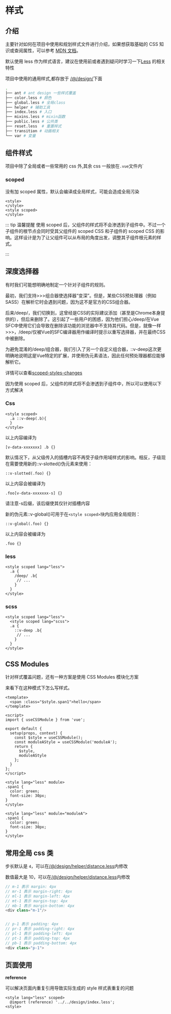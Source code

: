 # 样式

## 介绍
主要针对如何在项目中使用和规划样式文件进行介绍，如果想获取基础的 CSS 知识或查阅属性，可以参考 [MDN 文档](https://developer.mozilla.org/zh-CN/docs/Web/CSS/Reference)。

默认使用 less 作为样式语言，建议在使用前或者遇到疑问时学习一下[Less](http://lesscss.org/) 的相关特性

项目中使用的通用样式,都存放于 [/@/design/](https://github.com/anncwb/vue-vben-admin/tree/main/src/design)下面

```bash
.
├── ant # ant design 一些样式覆盖
├── color.less # 颜色
├── global.less # 全局class
├── helper # 辅助工具
├── index.less # 入口
├── mixins.less # mixin函数
├── public.less # 公共类
├── reset.less  # 重置样式
├── transition # 动画相关
└── var # 变量

```

## 组件样式

项目中除了全局或者一些常用的 css 外,其余 css 一般放在`.vue`文件内`

### scoped

没有加 scoped 属性，默认会编译成全局样式，可能会造成全局污染

```vue
<style>
</style>
<style scoped>
</style>
```

::: tip 温馨提醒
使用 scoped 后，父组件的样式将不会渗透到子组件中。不过一个子组件的根节点会同时受其父组件的 scoped CSS 和子组件的 scoped CSS 的影响。这样设计是为了让父组件可以从布局的角度出发，调整其子组件根元素的样式。

:::

## 深度选择器

有时我们可能想明确地制定一个针对子组件的规则。

最初，我们支持>>>组合器使选择器“变深”。但是，某些CSS预处理器（例如SASS）在解析它时会遇到问题，因为这不是官方的CSS组合器。

后来/deep/，我们切换到，这曾经是CSS的实际建议添加（甚至是Chrome本身提供的），但后来删除了。这引起了一些用户的困惑，因为他们担心/deep/在Vue SFC中使用它们会导致在删除该功能的浏览器中不支持其代码。但是，就像一样>>>，/deep/仅被Vue的SFC编译器用作编译时提示以重写选择器，并在最终CSS中被删除。

为避免混淆的/deep/组合器，我们引入了另一个自定义组合器，::v-deep这次更明确地说明这是Vue特定的扩展，并使用伪元素语法，因此任何预处理器都应能够解析它。

详情可以查看[scoped-styles-changes](https://github.com/vuejs/rfcs/blob/master/active-rfcs/0023-scoped-styles-changes.md)

因为使用 scoped 后，父组件的样式将不会渗透到子组件中，所以可以使用以下方式解决



### Css

```vue
<style scoped>
  .a ::v-deep(.b){
  }
</style>
```
以上内容编译为

```vue
[v-data-xxxxxxx] .b {}
```

默认情况下，从父级传入的插槽内容不再受子级作用域样式的影响。相反，子级现在需要使用新的::v-slotted()伪元素来使用：

```vue
::v-slotted(.foo) {}
```
以上内容会被编译为
```vue
.foo[v-data-xxxxxxx-s] {}
```

请注意-s后缀，该后缀使其仅针对插槽内容


新的伪元素::v-global()可用于在`<style scoped>`块内应用全局规则：

```vue
::v-global(.foo) {}
```
以上内容会被编译为
```vue
.foo {}
```



### less

```vue
<style scoped lang="less">
  .a {
    /deep/ .b{
     // ...
    }
  }
</style>
```
### scss
```vue
<style scoped lang="less">
  <style scoped lang="scss">
  .a {
    ::v-deep .b{
     // ...
    }
  }
</style>
```


## CSS Modules

针对样式覆盖问题，还有一种方案是使用 CSS Modules 模块化方案

来看下在这种模式下怎么写样式。

```vue
<template>
  <span :class="$style.span1">hello</span>
</template>

<script>
import { useCSSModule } from 'vue';

export default {
  setup(props, context) {
    const $style = useCSSModule();
    const moduleAStyle = useCSSModule('moduleA');
    return {
      $style,
      moduleAStyle
    };
  }
};
</script>

<style lang="less" module>
.span1 {
  color: green;
  font-size: 30px;
}
</style>

<style lang="less" module="moduleA">
.span1 {
  color: green;
  font-size: 30px;
}
</style>
```



## 常用全局 css 类

步长默认是 `4`，可以在[/@/design/helper/distance.less](https://github.com/anncwb/vue-vben-admin/tree/main/src/design/helper/distance.less)内修改

数值最大是 10，可以在[/@/design/helper/distance.less](https://github.com/anncwb/vue-vben-admin/tree/main/src/design/helper/distance.less)内修改

```ts
// m-1 表示 margin: 4px
// mr-1 表示 margin-right: 4px
// ml-1 表示 margin-left: 4px
// mt-1 表示 margin-top: 4px
// mb-1 表示 margin-bottom: 4px
<div class="m-1"/>


// p-1 表示 padding: 4px
// pr-1 表示 padding-right: 4px
// pl-1 表示 padding-left: 4px
// pt-1 表示 padding-top: 4px
// pb-1 表示 padding-bottom: 4px
<div class="p-1">


```


## 页面使用

**reference**

可以解决页面内重复引用导致实际生成的 style 样式表重复的问题

```vue
<style lang="less" scoped>
  @import (reference) '../../design/index.less';
<style>

```
